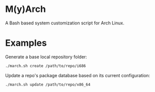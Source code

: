 # M(y)Arch 
A Bash based system customization script for Arch Linux.

# Examples

Generate a base local repository folder:
```Bash
./march.sh create /path/to/repo/i686
```
Update a repo's package database based on its current configuration:
```Bash
./march.sh update /path/to/repo/x86_64
```
